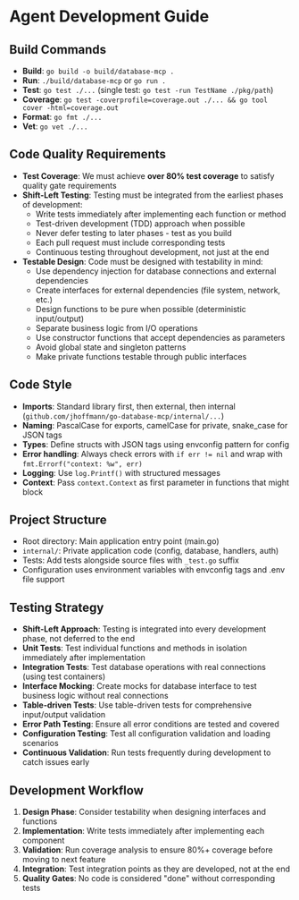 # Agent Development Guide

## Build Commands

- **Build**: `go build -o build/database-mcp .`
- **Run**: `./build/database-mcp` or `go run .`
- **Test**: `go test ./...` (single test: `go test -run TestName ./pkg/path`)
- **Coverage**: `go test -coverprofile=coverage.out ./... && go tool cover -html=coverage.out`
- **Format**: `go fmt ./...`
- **Vet**: `go vet ./...`

## Code Quality Requirements

- **Test Coverage**: We must achieve **over 80% test coverage** to satisfy quality gate requirements
- **Shift-Left Testing**: Testing must be integrated from the earliest phases of development:
  - Write tests immediately after implementing each function or method
  - Test-driven development (TDD) approach when possible
  - Never defer testing to later phases - test as you build
  - Each pull request must include corresponding tests
  - Continuous testing throughout development, not just at the end
- **Testable Design**: Code must be designed with testability in mind:
  - Use dependency injection for database connections and external dependencies
  - Create interfaces for external dependencies (file system, network, etc.)
  - Design functions to be pure when possible (deterministic input/output)
  - Separate business logic from I/O operations
  - Use constructor functions that accept dependencies as parameters
  - Avoid global state and singleton patterns
  - Make private functions testable through public interfaces

## Code Style

- **Imports**: Standard library first, then external, then internal (`github.com/jhoffmann/go-database-mcp/internal/...`)
- **Naming**: PascalCase for exports, camelCase for private, snake_case for JSON tags
- **Types**: Define structs with JSON tags using envconfig pattern for config
- **Error handling**: Always check errors with `if err != nil` and wrap with `fmt.Errorf("context: %w", err)`
- **Logging**: Use `log.Printf()` with structured messages
- **Context**: Pass `context.Context` as first parameter in functions that might block

## Project Structure

- Root directory: Main application entry point (main.go)
- `internal/`: Private application code (config, database, handlers, auth)
- Tests: Add tests alongside source files with `_test.go` suffix
- Configuration uses environment variables with envconfig tags and .env file support

## Testing Strategy

- **Shift-Left Approach**: Testing is integrated into every development phase, not deferred to the end
- **Unit Tests**: Test individual functions and methods in isolation immediately after implementation
- **Integration Tests**: Test database operations with real connections (using test containers)
- **Interface Mocking**: Create mocks for database interface to test business logic without real connections
- **Table-driven Tests**: Use table-driven tests for comprehensive input/output validation
- **Error Path Testing**: Ensure all error conditions are tested and covered
- **Configuration Testing**: Test all configuration validation and loading scenarios
- **Continuous Validation**: Run tests frequently during development to catch issues early

## Development Workflow

1. **Design Phase**: Consider testability when designing interfaces and functions
2. **Implementation**: Write tests immediately after implementing each component
3. **Validation**: Run coverage analysis to ensure 80%+ coverage before moving to next feature
4. **Integration**: Test integration points as they are developed, not at the end
5. **Quality Gates**: No code is considered "done" without corresponding tests
